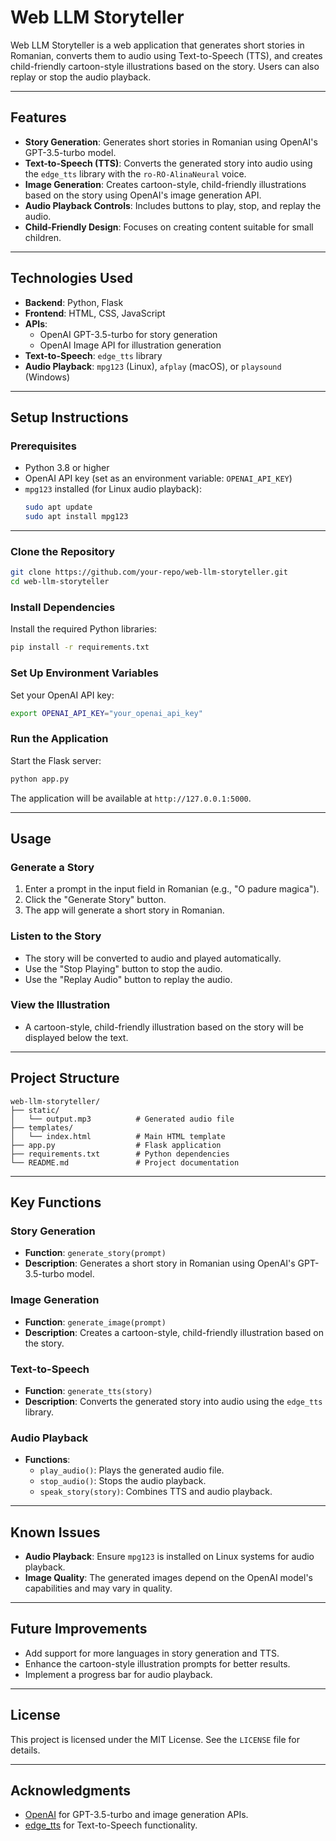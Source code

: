 # Web LLM Storyteller

Web LLM Storyteller is a web application that generates short stories in Romanian, converts them to audio using Text-to-Speech (TTS), and creates child-friendly cartoon-style illustrations based on the story. Users can also replay or stop the audio playback.

---

## Features

- **Story Generation**: Generates short stories in Romanian using OpenAI's GPT-3.5-turbo model.
- **Text-to-Speech (TTS)**: Converts the generated story into audio using the `edge_tts` library with the `ro-RO-AlinaNeural` voice.
- **Image Generation**: Creates cartoon-style, child-friendly illustrations based on the story using OpenAI's image generation API.
- **Audio Playback Controls**: Includes buttons to play, stop, and replay the audio.
- **Child-Friendly Design**: Focuses on creating content suitable for small children.

---

## Technologies Used

- **Backend**: Python, Flask
- **Frontend**: HTML, CSS, JavaScript
- **APIs**:
  - OpenAI GPT-3.5-turbo for story generation
  - OpenAI Image API for illustration generation
- **Text-to-Speech**: `edge_tts` library
- **Audio Playback**: `mpg123` (Linux), `afplay` (macOS), or `playsound` (Windows)

---

## Setup Instructions

### Prerequisites

- Python 3.8 or higher
- OpenAI API key (set as an environment variable: `OPENAI_API_KEY`)
- `mpg123` installed (for Linux audio playback):
  ```bash
  sudo apt update
  sudo apt install mpg123

---

### Clone the Repository

```bash
git clone https://github.com/your-repo/web-llm-storyteller.git
cd web-llm-storyteller
```

### Install Dependencies

Install the required Python libraries:

```bash
pip install -r requirements.txt
```

### Set Up Environment Variables

Set your OpenAI API key:

```bash
export OPENAI_API_KEY="your_openai_api_key"
```

### Run the Application

Start the Flask server:

```bash
python app.py
```

The application will be available at `http://127.0.0.1:5000`.

---

## Usage

### Generate a Story

1. Enter a prompt in the input field in Romanian (e.g., "O padure magica").
2. Click the "Generate Story" button.
3. The app will generate a short story in Romanian.

### Listen to the Story

- The story will be converted to audio and played automatically.
- Use the "Stop Playing" button to stop the audio.
- Use the "Replay Audio" button to replay the audio.

### View the Illustration

- A cartoon-style, child-friendly illustration based on the story will be displayed below the text.

---

## Project Structure

```
web-llm-storyteller/
├── static/
│   └── output.mp3          # Generated audio file
├── templates/
│   └── index.html          # Main HTML template
├── app.py                  # Flask application
├── requirements.txt        # Python dependencies
└── README.md               # Project documentation
```

---

## Key Functions

### Story Generation

- **Function**: `generate_story(prompt)`
- **Description**: Generates a short story in Romanian using OpenAI's GPT-3.5-turbo model.

### Image Generation

- **Function**: `generate_image(prompt)`
- **Description**: Creates a cartoon-style, child-friendly illustration based on the story.

### Text-to-Speech

- **Function**: `generate_tts(story)`
- **Description**: Converts the generated story into audio using the `edge_tts` library.

### Audio Playback

- **Functions**:
  - `play_audio()`: Plays the generated audio file.
  - `stop_audio()`: Stops the audio playback.
  - `speak_story(story)`: Combines TTS and audio playback.

---

## Known Issues

- **Audio Playback**: Ensure `mpg123` is installed on Linux systems for audio playback.
- **Image Quality**: The generated images depend on the OpenAI model's capabilities and may vary in quality.

---

## Future Improvements

- Add support for more languages in story generation and TTS.
- Enhance the cartoon-style illustration prompts for better results.
- Implement a progress bar for audio playback.

---

## License

This project is licensed under the MIT License. See the `LICENSE` file for details.

---

## Acknowledgments

- [OpenAI](https://openai.com/) for GPT-3.5-turbo and image generation APIs.
- [edge_tts](https://github.com/rany2/edge-tts) for Text-to-Speech functionality.
```
